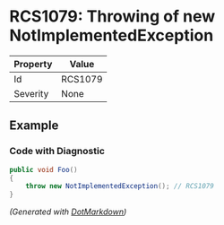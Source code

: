 # RCS1079: Throwing of new NotImplementedException

| Property | Value   |
| -------- | ------- |
| Id       | RCS1079 |
| Severity | None    |

## Example

### Code with Diagnostic

```csharp
public void Foo()
{
    throw new NotImplementedException(); // RCS1079
}
```


*\(Generated with [DotMarkdown](http://github.com/JosefPihrt/DotMarkdown)\)*